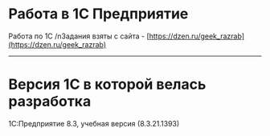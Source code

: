 # Работа в 1C Предприятие
Работа по 1С
/nЗадания взяты с сайта - [https://dzen.ru/geek_razrab](https://dzen.ru/geek_razrab)
***
# Версия 1С в которой велась разработка
1С:Предприятие 8.3, учебная версия (8.3.21.1393)
